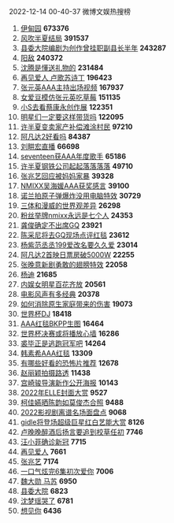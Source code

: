 2022-12-14 00-40-37 微博文娱热搜榜

1. [伊甸园](https://s.weibo.com//weibo?q=%E4%BC%8A%E7%94%B8%E5%9B%AD&Refer=top)  **673376**
2. [风吹半夏结局](https://s.weibo.com//weibo?q=%E9%A3%8E%E5%90%B9%E5%8D%8A%E5%A4%8F%E7%BB%93%E5%B1%80&Refer=top)  **391537**
3. [县委大院编剧为创作曾挂职副县长半年](https://s.weibo.com//weibo?q=%23%E5%8E%BF%E5%A7%94%E5%A4%A7%E9%99%A2%E7%BC%96%E5%89%A7%E4%B8%BA%E5%88%9B%E4%BD%9C%E6%9B%BE%E6%8C%82%E8%81%8C%E5%89%AF%E5%8E%BF%E9%95%BF%E5%8D%8A%E5%B9%B4%23&Refer=top)  **243287**
4. [阳敌](https://s.weibo.com//weibo?q=%23%E9%98%B3%E6%95%8C%23&Refer=top)  **240372**
5. [沈腾是懂送礼物的](https://s.weibo.com//weibo?q=%23%E6%B2%88%E8%85%BE%E6%98%AF%E6%87%82%E9%80%81%E7%A4%BC%E7%89%A9%E7%9A%84%23&Refer=top)  **231484**
6. [再见爱人 卢歌苏诗丁](https://s.weibo.com//weibo?q=%E5%86%8D%E8%A7%81%E7%88%B1%E4%BA%BA%20%E5%8D%A2%E6%AD%8C%E8%8B%8F%E8%AF%97%E4%B8%81&Refer=top)  **196423**
7. [张元英AAA主持出场视频](https://s.weibo.com//weibo?q=%23%E5%BC%A0%E5%85%83%E8%8B%B1AAA%E4%B8%BB%E6%8C%81%E5%87%BA%E5%9C%BA%E8%A7%86%E9%A2%91%23&Refer=top)  **167937**
8. [女爱豆模仿张元英吃草莓](https://s.weibo.com//weibo?q=%23%E5%A5%B3%E7%88%B1%E8%B1%86%E6%A8%A1%E4%BB%BF%E5%BC%A0%E5%85%83%E8%8B%B1%E5%90%83%E8%8D%89%E8%8E%93%23&Refer=top)  **151135**
9. [小S去看蔡康永创作展](https://s.weibo.com//weibo?q=%23%E5%B0%8FS%E5%8E%BB%E7%9C%8B%E8%94%A1%E5%BA%B7%E6%B0%B8%E5%88%9B%E4%BD%9C%E5%B1%95%23&Refer=top)  **122351**
10. [明星们一定要这样带货吗](https://s.weibo.com//weibo?q=%23%E6%98%8E%E6%98%9F%E4%BB%AC%E4%B8%80%E5%AE%9A%E8%A6%81%E8%BF%99%E6%A0%B7%E5%B8%A6%E8%B4%A7%E5%90%97%23&Refer=top)  **122095**
11. [许半夏变卖家产补偿滩涂村民](https://s.weibo.com//weibo?q=%23%E8%AE%B8%E5%8D%8A%E5%A4%8F%E5%8F%98%E5%8D%96%E5%AE%B6%E4%BA%A7%E8%A1%A5%E5%81%BF%E6%BB%A9%E6%B6%82%E6%9D%91%E6%B0%91%23&Refer=top)  **97210**
12. [阿凡达2好看吗](https://s.weibo.com//weibo?q=%23%E9%98%BF%E5%87%A1%E8%BE%BE2%E5%A5%BD%E7%9C%8B%E5%90%97%23&Refer=top)  **84387**
13. [刘畊宏直播](https://s.weibo.com//weibo?q=%23%E5%88%98%E7%95%8A%E5%AE%8F%E7%9B%B4%E6%92%AD%23&Refer=top)  **66698**
14. [seventeen获AAA年度歌手](https://s.weibo.com//weibo?q=%23seventeen%E8%8E%B7AAA%E5%B9%B4%E5%BA%A6%E6%AD%8C%E6%89%8B%23&Refer=top)  **65186**
15. [许半夏钢铁公司起起落落落落](https://s.weibo.com//weibo?q=%23%E8%AE%B8%E5%8D%8A%E5%A4%8F%E9%92%A2%E9%93%81%E5%85%AC%E5%8F%B8%E8%B5%B7%E8%B5%B7%E8%90%BD%E8%90%BD%E8%90%BD%E8%90%BD%23&Refer=top)  **49710**
16. [张兆艺回应被妈妈家暴](https://s.weibo.com//weibo?q=%23%E5%BC%A0%E5%85%86%E8%89%BA%E5%9B%9E%E5%BA%94%E8%A2%AB%E5%A6%88%E5%A6%88%E5%AE%B6%E6%9A%B4%23&Refer=top)  **39328**
17. [NMIXX吴海媛AAA获奖感言](https://s.weibo.com//weibo?q=%23NMIXX%E5%90%B4%E6%B5%B7%E5%AA%9BAAA%E8%8E%B7%E5%A5%96%E6%84%9F%E8%A8%80%23&Refer=top)  **39100**
18. [诺兰拍原子弹爆炸没用电脑特效](https://s.weibo.com//weibo?q=%23%E8%AF%BA%E5%85%B0%E6%8B%8D%E5%8E%9F%E5%AD%90%E5%BC%B9%E7%88%86%E7%82%B8%E6%B2%A1%E7%94%A8%E7%94%B5%E8%84%91%E7%89%B9%E6%95%88%23&Refer=top)  **30729**
19. [三体和漫威的世界观差异](https://s.weibo.com//weibo?q=%23%E4%B8%89%E4%BD%93%E5%92%8C%E6%BC%AB%E5%A8%81%E7%9A%84%E4%B8%96%E7%95%8C%E8%A7%82%E5%B7%AE%E5%BC%82%23&Refer=top)  **26298**
20. [粉丝举牌nmixx永远是七个人](https://s.weibo.com//weibo?q=%23%E7%B2%89%E4%B8%9D%E4%B8%BE%E7%89%8Cnmixx%E6%B0%B8%E8%BF%9C%E6%98%AF%E4%B8%83%E4%B8%AA%E4%BA%BA%23&Refer=top)  **24353**
21. [龚俊确定不出席GQ](https://s.weibo.com//weibo?q=%23%E9%BE%9A%E4%BF%8A%E7%A1%AE%E5%AE%9A%E4%B8%8D%E5%87%BA%E5%B8%ADGQ%23&Refer=top)  **23921**
22. [陈采尼将去GQ现场点评红毯](https://s.weibo.com//weibo?q=%23%E9%99%88%E9%87%87%E5%B0%BC%E5%B0%86%E5%8E%BBGQ%E7%8E%B0%E5%9C%BA%E7%82%B9%E8%AF%84%E7%BA%A2%E6%AF%AF%23&Refer=top)  **23612**
23. [杨紫范丞丞199爱改名要久久爱](https://s.weibo.com//weibo?q=%23%E6%9D%A8%E7%B4%AB%E8%8C%83%E4%B8%9E%E4%B8%9E199%E7%88%B1%E6%94%B9%E5%90%8D%E8%A6%81%E4%B9%85%E4%B9%85%E7%88%B1%23&Refer=top)  **23014**
24. [阿凡达2首映日票房破5000W](https://s.weibo.com//weibo?q=%23%E9%98%BF%E5%87%A1%E8%BE%BE2%E9%A6%96%E6%98%A0%E6%97%A5%E7%A5%A8%E6%88%BF%E7%A0%B45000W%23&Refer=top)  **22255**
25. [张晚意新剧勇敢的翅膀特效](https://s.weibo.com//weibo?q=%23%E5%BC%A0%E6%99%9A%E6%84%8F%E6%96%B0%E5%89%A7%E5%8B%87%E6%95%A2%E7%9A%84%E7%BF%85%E8%86%80%E7%89%B9%E6%95%88%23&Refer=top)  **22058**
26. [杨迪](https://s.weibo.com//weibo?q=%E6%9D%A8%E8%BF%AA&Refer=top)  **21685**
27. [内娱女明星百花齐放](https://s.weibo.com//weibo?q=%23%E5%86%85%E5%A8%B1%E5%A5%B3%E6%98%8E%E6%98%9F%E7%99%BE%E8%8A%B1%E9%BD%90%E6%94%BE%23&Refer=top)  **20561**
28. [电影风声有多经典](https://s.weibo.com//weibo?q=%23%E7%94%B5%E5%BD%B1%E9%A3%8E%E5%A3%B0%E6%9C%89%E5%A4%9A%E7%BB%8F%E5%85%B8%23&Refer=top)  **20378**
29. [如何消除原生家庭带来的伤害](https://s.weibo.com//weibo?q=%23%E5%A6%82%E4%BD%95%E6%B6%88%E9%99%A4%E5%8E%9F%E7%94%9F%E5%AE%B6%E5%BA%AD%E5%B8%A6%E6%9D%A5%E7%9A%84%E4%BC%A4%E5%AE%B3%23&Refer=top)  **19073**
30. [世界杯DJ](https://s.weibo.com//weibo?q=%23%E4%B8%96%E7%95%8C%E6%9D%AFDJ%23&Refer=top)  **18418**
31. [AAA红毯BKPP生图](https://s.weibo.com//weibo?q=%23AAA%E7%BA%A2%E6%AF%AFBKPP%E7%94%9F%E5%9B%BE%23&Refer=top)  **16464**
32. [世界杯决赛或将播放心墙](https://s.weibo.com//weibo?q=%23%E4%B8%96%E7%95%8C%E6%9D%AF%E5%86%B3%E8%B5%9B%E6%88%96%E5%B0%86%E6%92%AD%E6%94%BE%E5%BF%83%E5%A2%99%23&Refer=top)  **16286**
33. [裘毕正是逃跑冠军吧](https://s.weibo.com//weibo?q=%23%E8%A3%98%E6%AF%95%E6%AD%A3%E6%98%AF%E9%80%83%E8%B7%91%E5%86%A0%E5%86%9B%E5%90%A7%23&Refer=top)  **14264**
34. [韩素希AAA红毯](https://s.weibo.com//weibo?q=%23%E9%9F%A9%E7%B4%A0%E5%B8%8CAAA%E7%BA%A2%E6%AF%AF%23&Refer=top)  **13309**
35. [有哪些好看的恐怖片推荐](https://s.weibo.com//weibo?q=%23%E6%9C%89%E5%93%AA%E4%BA%9B%E5%A5%BD%E7%9C%8B%E7%9A%84%E6%81%90%E6%80%96%E7%89%87%E6%8E%A8%E8%8D%90%23&Refer=top)  **12678**
36. [赵丽颖拍摄路透](https://s.weibo.com//weibo?q=%23%E8%B5%B5%E4%B8%BD%E9%A2%96%E6%8B%8D%E6%91%84%E8%B7%AF%E9%80%8F%23&Refer=top)  **11438**
37. [宫崎骏导演新作公开海报](https://s.weibo.com//weibo?q=%23%E5%AE%AB%E5%B4%8E%E9%AA%8F%E5%AF%BC%E6%BC%94%E6%96%B0%E4%BD%9C%E5%85%AC%E5%BC%80%E6%B5%B7%E6%8A%A5%23&Refer=top)  **10143**
38. [2022年ELLE封面大赏](https://s.weibo.com//weibo?q=%232022%E5%B9%B4ELLE%E5%B0%81%E9%9D%A2%E5%A4%A7%E8%B5%8F%23&Refer=top)  **9527**
39. [柯佳嬿晒陈韵如莫俊杰合照](https://s.weibo.com//weibo?q=%23%E6%9F%AF%E4%BD%B3%E5%AC%BF%E6%99%92%E9%99%88%E9%9F%B5%E5%A6%82%E8%8E%AB%E4%BF%8A%E6%9D%B0%E5%90%88%E7%85%A7%23&Refer=top)  **9488**
40. [2022影视剧离谱名场面盘点](https://s.weibo.com//weibo?q=%232022%E5%BD%B1%E8%A7%86%E5%89%A7%E7%A6%BB%E8%B0%B1%E5%90%8D%E5%9C%BA%E9%9D%A2%E7%9B%98%E7%82%B9%23&Refer=top)  **9068**
41. [gidle将登场超级巨星红白艺能大赏](https://s.weibo.com//weibo?q=%23gidle%E5%B0%86%E7%99%BB%E5%9C%BA%E8%B6%85%E7%BA%A7%E5%B7%A8%E6%98%9F%E7%BA%A2%E7%99%BD%E8%89%BA%E8%83%BD%E5%A4%A7%E8%B5%8F%23&Refer=top)  **8126**
42. [卢晚晚醉酒后扬言要追到校草任初](https://s.weibo.com//weibo?q=%23%E5%8D%A2%E6%99%9A%E6%99%9A%E9%86%89%E9%85%92%E5%90%8E%E6%89%AC%E8%A8%80%E8%A6%81%E8%BF%BD%E5%88%B0%E6%A0%A1%E8%8D%89%E4%BB%BB%E5%88%9D%23&Refer=top)  **7746**
43. [汪小菲确诊新冠](https://s.weibo.com//weibo?q=%23%E6%B1%AA%E5%B0%8F%E8%8F%B2%E7%A1%AE%E8%AF%8A%E6%96%B0%E5%86%A0%23&Refer=top)  **7715**
44. [再见爱人](https://s.weibo.com//weibo?q=%E5%86%8D%E8%A7%81%E7%88%B1%E4%BA%BA&Refer=top)  **7661**
45. [张兆艺](https://s.weibo.com//weibo?q=%E5%BC%A0%E5%85%86%E8%89%BA&Refer=top)  **7174**
46. [一口气炫完6集初次爱你](https://s.weibo.com//weibo?q=%23%E4%B8%80%E5%8F%A3%E6%B0%94%E7%82%AB%E5%AE%8C6%E9%9B%86%E5%88%9D%E6%AC%A1%E7%88%B1%E4%BD%A0%23&Refer=top)  **7006**
47. [魏大勋 马苏](https://s.weibo.com//weibo?q=%E9%AD%8F%E5%A4%A7%E5%8B%8B%20%E9%A9%AC%E8%8B%8F&Refer=top)  **6950**
48. [县委大院](https://s.weibo.com//weibo?q=%E5%8E%BF%E5%A7%94%E5%A4%A7%E9%99%A2&Refer=top)  **6823**
49. [沈梦瑶哭了](https://s.weibo.com//weibo?q=%23%E6%B2%88%E6%A2%A6%E7%91%B6%E5%93%AD%E4%BA%86%23&Refer=top)  **6781**
50. [想见你](https://s.weibo.com//weibo?q=%E6%83%B3%E8%A7%81%E4%BD%A0&Refer=top)  **6436**
